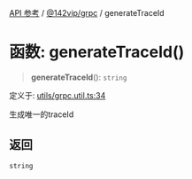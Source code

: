 [API 参考](../wiki/Home) / [@142vip/grpc](../wiki/@142vip.grpc) / generateTraceId

# 函数: generateTraceId()

> **generateTraceId**(): `string`

定义于: [utils/grpc.util.ts:34](https://github.com/142vip/core-x/blob/5281e59d2cdd2de59e1ea761d17ed7fe118d1e60/packages/grpc/src/utils/grpc.util.ts#L34)

生成唯一的traceId

## 返回

`string`
